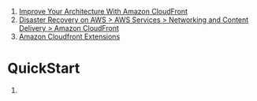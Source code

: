 
1. [Improve Your Architecture With Amazon CloudFront](https://catalog.us-east-1.prod.workshops.aws/workshops/4557215e-2a5c-4522-a69b-8d058aba088c/en-US)
2. [Disaster Recovery on AWS > AWS Services > Networking and Content Delivery > Amazon CloudFront](https://disaster-recovery.workshop.aws/en/services/networking/cloudfront.html)
3. [Amazon Cloudfront Extensions](https://awslabs.github.io/aws-cloudfront-extensions/workshop/)

# QuickStart

1. [](https://aws.amazon.com/cloudfront/getting-started/)